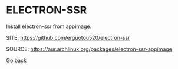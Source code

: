 # ELECTRON-SSR

 Install electron-ssr from appimage.

 SITE: https://github.com/erguotou520/electron-ssr

 SOURCE: https://aur.archlinux.org/packages/electron-ssr-appimage

 [Go back](https://portable-linux-apps.github.io/apps.html)

